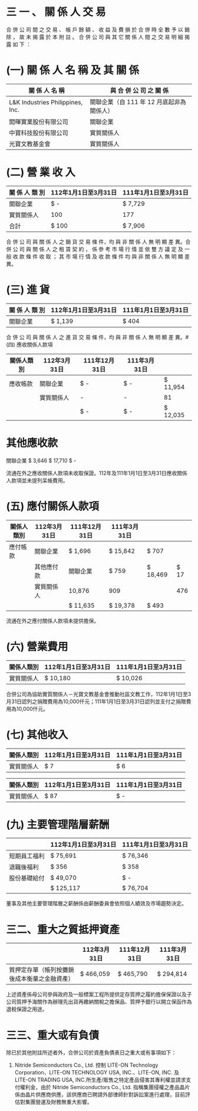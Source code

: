 # 三 一 、 關 係 人 交 易

合 併 公 司 間 之 交 易 、 帳 戶 餘 額 、 收 益 及 費 損 於 合 併 時 全 數 予 以 銷 除 ， 故 未 揭 露 於 本 附 註 。 合 併 公 司 與 其 它 關 係 人 間 之 交 易 明 細 揭 露 如 下 ：

# (一) 關 係 人 名 稱 及 其 關 係

|關 係 人 名 稱|與 合 併 公 司 之 關 係|
|---|---|
|L&K Industries Philippines, Inc.|關聯企業（自 111 年 12 月底起非為關係人）|
|閎暉實業股份有限公司|關聯企業|
|中寶科技股份有限公司|實質關係人|
|光寶文教基金會|實質關係人|

# (二) 營 業 收 入

|關 係 人 類 別|112年1月1日至3月31日|111年1月1日至3月31日|
|---|---|---|
|關聯企業|$ -|$ 7,729|
|實質關係人|100|177|
|合計|$ 100|$ 7,906|

合 併 公 司 與 關 係 人 之 銷 貨 交 易 條 件，均 與 非 關 係 人 無 明 顯 差 異。合 併 公 司 與 關 係 人 之 租 賃 契 約 ， 係 參 考 市 場 行 情 並 依 雙 方 議 定 及 一 般 收 款 條 件 收 取 ； 其 市 場 行 情 及 收 款 條 件 均 與 非 關 係 人 無 明 顯 差 異。

# (三) 進 貨

|關 係 人 類 別|112年1月1日至3月31日|111年1月1日至3月31日|
|---|---|---|
|關聯企業|$ 1,139|$ 404|

合 併 公 司 與 關 係 人 之 進 貨 交 易 條 件，均 與 非 關 係 人 無 明 顯 差 異。# (四) 應收關係人款項

|關係人類別|112年3月31日|111年12月31日|111年3月31日| |
|---|---|---|---|---|
|應收帳款|關聯企業|$ -|$ -|$ 11,954|
| |實質關係人|-|-|81|
| | |$ -|$ -|$ 12,035|

# 其他應收款

關聯企業
$ 3,646
$ 17,710
$ -

流通在外之應收關係人款項未收取保證。112年及111年1月1日至3月31日應收關係人款項並未提列呆帳費用。

# (五) 應付關係人款項

|關係人類別|112年3月31日|111年12月31日|111年3月31日| | |
|---|---|---|---|---|---|
|應付帳款|關聯企業|$ 1,696|$ 15,842|$ 707| |
| |其他應付款|關聯企業|$ 759|$ 18,469|$ 17|
| |實質關係人|10,876|909| |476|
| | |$ 11,635|$ 19,378|$ 493| |

流通在外之應付關係人款項未提供擔保。

# (六) 營業費用

|關係人類別|112年1月1日至3月31日|111年1月1日至3月31日|
|---|---|---|
|實質關係人|$ 10,180|$ 10,026|

合併公司為協助實質關係人－光寶文教基金會推動社區文教工作，112年1月1日至3月31日認列之捐贈費用為10,000仟元；111年1月1日至3月31日認列並支付之捐贈費用為10,000仟元。

# (七) 其他收入

|關係人類別|112年1月1日至3月31日|111年1月1日至3月31日|
|---|---|---|
|實質關係人|$ 7|$ 6|# (八) 取得之不動產、廠房及設備

|關係人類別|112年1月1日至3月31日|111年1月1日至3月31日|
|---|---|---|
|實質關係人|$ 87|$ -|

# (九) 主要管理階層薪酬

| |112年1月1日至3月31日|111年1月1日至3月31日|
|---|---|---|
|短期員工福利|$ 75,691|$ 76,346|
|退職後福利|$ 356|$ 358|
|股份基礎給付|$ 49,070|$ -|
| |$ 125,117|$ 76,704|

董事及其他主要管理階層之薪酬係由薪酬委員會依照個人績效及市場趨勢決定。

# 三二、重大之質抵押資產

| |112年3月31日|111年12月31日|111年3月31日|
|---|---|---|---|
|質押定存單（帳列按攤銷後成本衡量之金融資產）|$ 466,059|$ 465,790|$ 294,814|

上述資產係母公司參與政府及一般標案工程所提供定存質押之履約擔保保證以及子公司質押予海關作為辦理先出貨再繳納關稅之擔保品、質押予銀行以開立保函作為退稅保證之用途。

# 三三、重大或有負債

除已於其他附註所述者外，合併公司於資產負債表日之重大或有事項如下：

1. Nitride Semiconductors Co., Ltd. 控制 LITE-ON Technology Corporation、LITE-ON TECHNOLOGY USA, INC.、LITE-ON, INC. 及 LITE-ON TRADING USA, INC.所生產/販售之特定產品侵害其專利權並請求支付權利金，由於 Nitride Semiconductors Co., Ltd. 指稱集團侵權之產品晶片係由晶片供應商供應，該供應商已聘請外部律師針對訴訟案進行處理，目前評估對集團營運及財務無重大影響。
